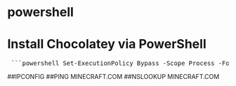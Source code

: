 # powershell
# Install Chocolatey via PowerShell


<pre lang="markdown"> ```powershell Set-ExecutionPolicy Bypass -Scope Process -Force; [System.Net.ServicePointManager]::SecurityProtocol = [System.Net.ServicePointManager]::SecurityProtocol -bor 3072; iex ((New-Object System.Net.WebClient).DownloadString('https://community.chocolatey.org/install.ps1')) ``` </pre>


##IPCONFIG
##PING MINECRAFT.COM
##NSLOOKUP MINECRAFT.COM
